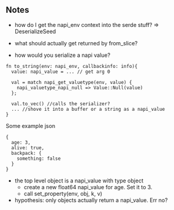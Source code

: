 

## Notes

- how do I get the napi_env context into the serde stuff?
  => DeserializeSeed

- what should actually get returned by from_slice?  


- how would you serialize a napi value?

```
fn to_string(env: napi_env, callbackinfo: info){
  value: napi_value = ... // get arg 0

  val = match napi_get_valuetype(env, value) {
    napi_valuetype_napi_null => Value::Null(value) 
  };

  val.to_vec() //calls the serializer?
  ... //shove it into a buffer or a string as a napi_value
}
```

Some example json
```
{
  age: 3,
  alive: true,
  backpack: {
    something: false
  }
}
```
- the top level object is a napi_value with type object
  - create a new float64 napi_value for age. Set it to 3.
  - call set_property(env, obj, k, v)
- hypothesis: only objects actually return a napi_value. Err no?


